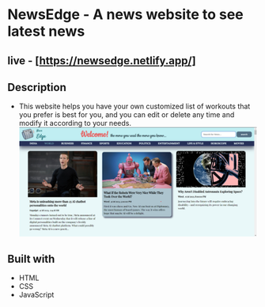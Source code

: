# NewsEdge - A news website to see latest news
## live - [https://newsedge.netlify.app/]
## Description
- This website helps you have your own customized list of workouts that you prefer is best for you, and you can edit or delete any time and modify it according to your needs.
![**Home Page**](assets/world_news.png)
## Built with
- HTML
- CSS
- JavaScript
